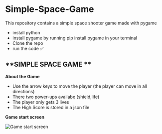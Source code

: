# Simple-Space-Game
This repository contains a simple space shooter game made with pygame 

- install python 
- install pygame by running pip install pygame in your terminal
- Clone the repo
- run the code ✅


**SIMPLE SPACE GAME **
---

**About the Game**
- Use the arrow keys to move the player (the player can move in all directions)
- There two power-ups availabe (shield,life)
- The player only gets 3 lives
- The High Score is stored in a json file






**Game start screen**

![Game start screen](BG)